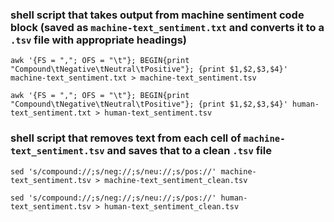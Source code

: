 ### shell script that takes output from machine sentiment code block (saved as `machine-text_sentiment.txt` and converts it to a `.tsv` file with appropriate headings)

`awk '{FS = ","; OFS = "\t"}; BEGIN{print "Compound\tNegative\tNeutral\tPositive"}; {print $1,$2,$3,$4}' machine-text_sentiment.txt > machine-text_sentiment.tsv`

`awk '{FS = ","; OFS = "\t"}; BEGIN{print "Compound\tNegative\tNeutral\tPositive"}; {print $1,$2,$3,$4}' human-text_sentiment.txt > human-text_sentiment.tsv`

### shell script that removes text from each cell of `machine-text_sentiment.tsv` and saves that to a clean `.tsv` file

`sed 's/compound://;s/neg://;s/neu://;s/pos://' machine-text_sentiment.tsv > machine-text_sentiment_clean.tsv`

`sed 's/compound://;s/neg://;s/neu://;s/pos://' human-text_sentiment.tsv > human-text_sentiment_clean.tsv`
